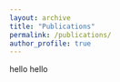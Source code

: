 ```yaml
---
layout: archive
title: "Publications"
permalink: /publications/
author_profile: true
---
```


hello hello
